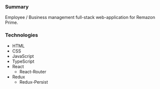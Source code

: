 ### Summary  
Employee / Business management full-stack web-application for Remazon Prime.  
  
### Technologies  
* HTML  
* CSS  
* JavaScript  
* TypeScript  
* React  
  - React-Router  
* Redux  
  - Redux-Persist  